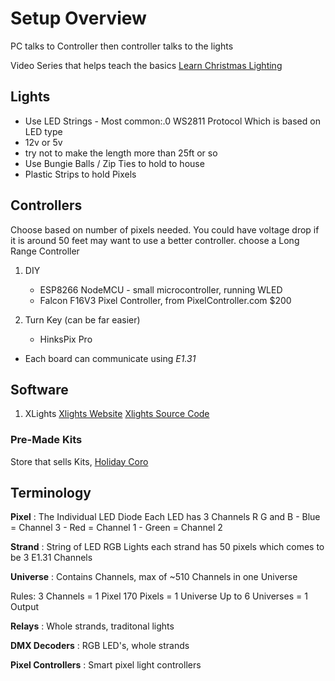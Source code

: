 # Setup Overview

PC talks to Controller then controller talks to the lights

Video Series that helps teach the basics [Learn Christmas Lighting](https://www.youtube.com/channel/UCXVmdAdDtjZrvZVEIbfaZCg)

## Lights

- Use LED Strings - Most common:.0 WS2811 Protocol Which is based on LED type
- 12v or 5v
- try not to make the length more than 25ft or so
- Use Bungie Balls / Zip Ties to hold to house
- Plastic Strips to hold Pixels

## Controllers

Choose based on number of pixels needed. You could have voltage drop if it is around 50 feet may want to use a better controller.
choose a Long Range Controller

1. DIY
    - ESP8266 NodeMCU - small microcontroller, running WLED
    - Falcon F16V3 Pixel Controller, from PixelController.com $200

2. Turn Key (can be far easier)
    - HinksPix Pro

- Each board can communicate using *E1.31*

## Software

1. XLights 
    [Xlights Website](https://xlights.org/)
    [Xlights Source Code](https://github.com/smeighan/xLights)

### Pre-Made Kits

Store that sells Kits, [Holiday Coro](https://Holidaycoro.com)


## Terminology

**Pixel** : The Individual LED Diode
    Each LED has 3 Channels R G and B
        - Blue = Channel 3
        - Red = Channel 1
        - Green = Channel 2

**Strand** : String of LED RGB Lights
    each strand has 50 pixels which comes to be 3 E1.31 Channels

**Universe** : Contains Channels, max of ~510 Channels in one Universe

Rules:
3 Channels = 1 Pixel
170 Pixels = 1 Universe
Up to 6 Universes = 1 Output

**Relays** : Whole strands, traditonal lights

**DMX Decoders** : RGB LED's, whole strands

**Pixel Controllers** : Smart pixel light controllers